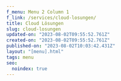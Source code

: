 ```yaml
---
f_menu: Menu 2 Column 1
f_link: /services/cloud-losungen/
title: Cloud Lösungen
slug: cloud-losungen
updated-on: "2023-08-02T09:55:52.761Z"
created-on: "2023-08-02T09:55:52.761Z"
published-on: "2023-08-02T10:03:42.431Z"
layout: "[menu].html"
tags: menu
seo:
  noindex: true
---
```

